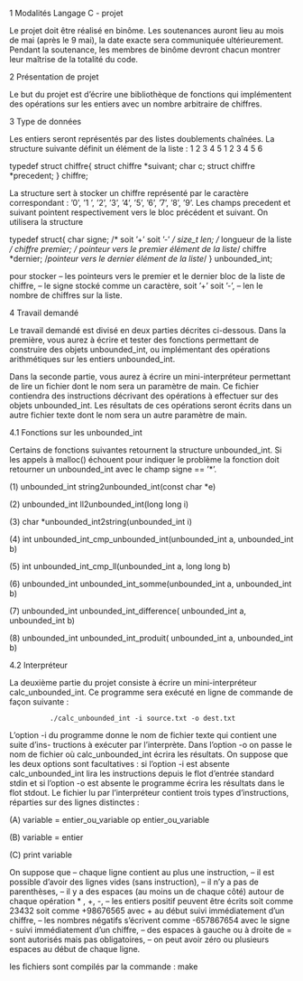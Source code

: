 1 Modalités Langage C - projet


Le projet doit être réalisé en binôme. Les soutenances auront lieu au mois de mai (après le 9 mai), la date exacte sera communiquée ultérieurement. Pendant la soutenance, les membres de binôme devront chacun montrer leur maîtrise de la totalité du code.

2 Présentation de projet

Le but du projet est d’écrire une bibliothèque de fonctions qui implémentent des opérations sur les entiers avec un nombre arbitraire de chiffres.

3 Type de données

Les entiers seront représentés par des listes doublements chaînées. La structure suivante définit un élément de la liste :
1 2 3 4 5
1 2 3 4 5 6

  typedef struct chiffre{
    struct chiffre  *suivant;
    char c;
    struct chiffre *precedent;
  } chiffre;

La structure sert à stocker un chiffre représenté par le caractère correspondant : ’0’, ’1 ’, ’2’, ’3’, ’4’, ’5’, ’6’, ’7’, ’8’, ’9’.
Les champs precedent et suivant pointent respectivement vers le bloc précédent et suivant.
On utilisera la structure

  typedef struct{
    char signe; /* soit ’+’ soit ’-’ */ size_t len; /* longueur de la liste */
    chiffre *premier; /* pointeur vers le premier élément de la liste*/
    chiffre *dernier; /*pointeur vers le dernier élément de la liste*/
  } unbounded_int;

pour stocker
– les pointeurs vers le premier et le dernier bloc de la liste de chiffre,
– le signe stocké comme un caractère, soit ’+’ soit ’-’,
– len le nombre de chiffres sur la liste.



4 Travail demandé


Le travail demandé est divisé en deux parties décrites ci-dessous. Dans la première, vous aurez à écrire et tester des fonctions permettant de construire des objets unbounded_int, ou implémentant des opérations arithmétiques sur les entiers unbounded_int.

Dans la seconde partie, vous aurez à écrire un mini-interpréteur permettant de lire un fichier dont le nom sera un paramètre de main. Ce fichier contiendra des instructions décrivant des opérations à effectuer sur des objets unbounded_int. Les résultats de ces opérations seront écrits dans un autre fichier texte dont le nom sera un autre paramètre de main.

4.1 Fonctions sur les unbounded_int

Certains de fonctions suivantes retournent la structure unbounded_int. Si les appels à malloc() échouent pour indiquer le problème la fonction doit retourner un unbounded_int avec le champ signe == ’*’.


(1) unbounded_int string2unbounded_int(const char *e)

(2) unbounded_int ll2unbounded_int(long long i)

(3) char *unbounded_int2string(unbounded_int i)

(4) int unbounded_int_cmp_unbounded_int(unbounded_int a, unbounded_int b)

(5) int unbounded_int_cmp_ll(unbounded_int a, long long b)

(6) unbounded_int unbounded_int_somme(unbounded_int a, unbounded_int b)

(7) unbounded_int unbounded_int_difference( unbounded_int a, unbounded_int b)

(8) unbounded_int unbounded_int_produit( unbounded_int a, unbounded_int b)



4.2 Interpréteur


La deuxième partie du projet consiste à écrire un mini-interpréteur calc_unbounded_int. Ce programme sera exécuté en ligne de commande de façon suivante :

              ./calc_unbounded_int -i source.txt -o dest.txt

L’option -i du programme donne le nom de fichier texte qui contient une suite d’ins- tructions à exécuter par l’interprète. Dans l’option -o on passe le nom de fichier où calc_unbounded_int écrira les résultats.
On suppose que les deux options sont facultatives : si l’option -i est absente calc_unbounded_int
lira les instructions depuis le flot d’entrée standard stdin et si l’option -o est absente le programme écrira les résultats dans le flot stdout.
Le fichier lu par l’interpréteur contient trois types d’instructions, réparties sur des lignes distinctes :

(A) variable = entier_ou_variable op entier_ou_variable

(B) variable = entier

(C) print variable

On suppose que
– chaque ligne contient au plus une instruction,
– il est possible d’avoir des lignes vides (sans instruction),
– il n’y a pas de parenthèses,
– il y a des espaces (au moins un de chaque côté) autour de chaque opération * , +, -,
– les entiers positif peuvent être écrits soit comme 23432 soit comme +98676565 avec + au début suivi immédiatement d’un chiffre,
– les nombres négatifs s’écrivent comme -657867654 avec le signe - suivi immédiatement d’un chiffre,
– des espaces à gauche ou à droite de = sont autorisés mais pas obligatoires,
– on peut avoir zéro ou plusieurs espaces au début de chaque ligne.





les fichiers sont compilés par la commande : make
